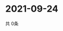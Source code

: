 # 2021-09-24
  共 0条

  <!-- BEGIN -->
  <!-- 最后更新时间Fri Sep 24 2021 01:49:21 GMT+0000 (Coordinated Universal Time) -->
  
  <!-- END -->
  
  